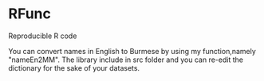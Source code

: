 # RFunc
Reproducible R code 

You can convert names in English to Burmese by using my function,namely "nameEn2MM".
The library include in src folder and you can re-edit the dictionary for the sake of your datasets.

